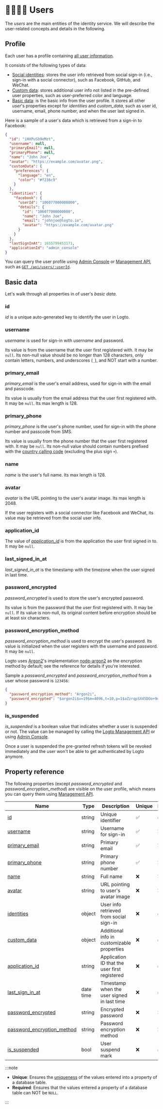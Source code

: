 # 👨‍👩‍👧‍👦 Users

The _users_ are the main entities of the identity service.
We will describe the user-related concepts and details in the following.

## Profile

Each user has a profile containing [all user information](#property-reference).

It consists of the following types of data:

- [Social identities](./social-identities.md): stores the user info retrieved from social sign-in (i.e., sign-in with a social connector), such as Facebook, GitHub, and WeChat.
- [Custom data](./custom-data.md): stores additional user info not listed in the pre-defined user properties, such as user-preferred color and language.
- [Basic data](#basic-data): is the basic info from the user profile. It stores all other _user_'s properties except for _identities_ and _custom_data_, such as user id, username, email, phone number, and when the user last signed in.

Here is a sample of a user's data which is retrieved from a sign-in to Facebook:

```json
{
  "id": "iHXPuSb9eMzt",
  "username": null,
  "primaryEmail": null,
  "primaryPhone": null,
  "name": "John Joe",
  "avatar": "https://example.com/avatar.png",
  "customData": {
    "preferences": {
      "language": "en",
      "color": "#f236c9"
    }
  },
  "identities": {
    "facebook": {
      "userId": "106077000000000",
      "details": {
        "id": "106077000000000",
        "name": "John Joe",
        "email": "johnjoe@logto.io",
        "avatar": "https://example.com/avatar.png"
      }
    }
  },
  "lastSignInAt": 1655799453171,
  "applicationId": "admin_console"
}
```

You can query the user profile using
[Admin Console](../../../docs/recipes/manage-users/admin-console.md#view-and-update-user-profile) or
[Management API](../../../docs/recipes/manage-users/management-api.md),
such as <a href="/api/#tag/Users/paths/~1api~1users~1:userId/get" target="_blank">`GET /api/users/:userId`</a>.

## Basic data

Let's walk through all properties in of user's _basic data_.

### id

_id_ is a unique auto-generated key to identify the user in Logto.

### username

_username_ is used for sign-in with _username_ and password.

Its value is from the username that the user first registered with.
It may be `null`.
Its non-null value should be no longer than 128 characters, only contain letters, numbers, and underscores (`_`), and NOT start with a number.

### primary_email

_primary_email_ is the user's email address, used for sign-in with the email and passcode.

Its value is usually from the email address that the user first registered with.
It may be `null`.
Its max length is 128.

### primary_phone

_primary_phone_ is the user's phone number, used for sign-in with the phone number and passcode from SMS.

Its value is usually from the phone number that the user first registered with.
It may be `null`.
Its non-null value should contain numbers prefixed with the
[country calling code](https://en.wikipedia.org/wiki/List_of_country_calling_codes) (excluding the plus sign `+`).

### name

_name_ is the user's full name.
Its max length is 128.

### avatar

_avatar_ is the URL pointing to the user's avatar image.
Its max length is 2048.

If the user registers with a social connector like Facebook and WeChat, its value may be retrieved from the social user info.

### application_id

The value of [_application_id_](../applications/README.mdx#application-id) is from the application the user first signed in to.
It may be `null`.

### last_signed_in_at

_last_signed_in_at_ is the timestamp with the timezone when the user signed in last time.

### password_encrypted

_password_encrypted_ is used to store the user's encrypted password.

Its value is from the password that the user first registered with.
It may be `null`.
If its value is non-null, its original content before encryption should be at least six characters.

### password_encryption_method

_password_encryption_method_ is used to encrypt the user's password.
Its value is initialized when the user registers with the username and password.
It may be `null`.

Logto uses [Argon2](https://en.wikipedia.org/wiki/Argon2)'s implementation [node-argon2](https://github.com/ranisalt/node-argon2) as the encryption method by default; see the reference for details if you're interested.

Sample a _password_encrypted_ and _password_encryption_method_ from a user whose password is `123456`:

```json
{
  "password_encryption_method": "Argon2i",
  "password_encrypted": "$argon2i$v=19$m=4096,t=10,p=1$aZzrqpSX45DOo+9uEW6XVw$O4MdirF0mtuWWWz68eyNAt2u1FzzV3m3g00oIxmEr0U"
}
```

### is_suspended

_is_suspended_ is a boolean value that indicates whether a user is suspended or not. The value can be managed by calling the [Logto Management API](../../../docs/recipes/manage-users/management-api.md) or using [Admin Console](../../../docs/recipes/manage-users/admin-console.md#suspend-user).

Once a user is suspended the pre-granted refresh tokens will be revoked immediately and the user won't be able to get authenticated by Logto anymore.

## Property reference

The following properties (except _password_encrypted_ and _password_encryption_method_) are visible on the user profile,
which means you can query them using [Management API](../../../docs/recipes/manage-users/management-api.md).

| Name                                                      | Type      | Description                                   | Unique | Required |
| --------------------------------------------------------- | --------- | --------------------------------------------- | ------ | -------- |
| [id](#id)                                                 | string    | Unique identifier                             | ✅     | ✅       |
| [username](#username)                                     | string    | Username for sign-in                          | ✅     | ❌       |
| [primary_email](#primary_email)                           | string    | Primary email                                 | ✅     | ❌       |
| [primary_phone](#primary_phone)                           | string    | Primary phone number                          | ✅     | ❌       |
| [name](#name)                                             | string    | Full name                                     | ❌     | ❌       |
| [avatar](#avatar)                                         | string    | URL pointing to user's avatar image           | ❌     | ❌       |
| [identities](./social-identities.md)                      | object    | User info retrieved from social sign-in       | ❌     | ✅       |
| [custom_data](./custom-data.md)                           | object    | Additional info in customizable properties    | ❌     | ✅       |
| [application_id](#application_id)                         | string    | Application ID that the user first registered | ❌     | ✅       |
| [last_sign_in_at](#last_signed_in_at)                     | date time | Timestamp when the user signed in last time   | ❌     | ✅       |
| [password_encrypted](#password_encrypted)                 | string    | Encrypted password                            | ❌     | ❌       |
| [password_encryption_method](#password_encryption_method) | string    | Password encryption method                    | ❌     | ❌       |
| [is_suspended](#is_suspended)                             | bool      | User suspend mark                             | ❌     | ✅       |

:::note

- **Unique**: Ensures the [uniqueness](https://www.postgresql.org/docs/current/ddl-constraints.html#DDL-CONSTRAINTS-UNIQUE-CONSTRAINTS) of the values entered into a property of a database table.
- **Required**: Ensures that the values entered a property of a database table can NOT be `NULL`.

:::
